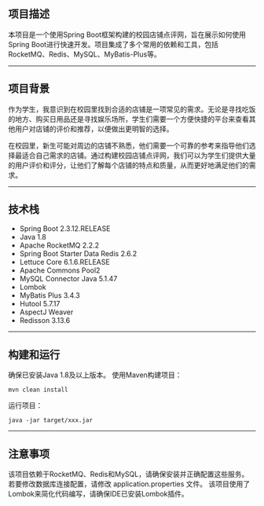 
## 项目描述
本项目是一个使用Spring Boot框架构建的校园店铺点评网，旨在展示如何使用Spring Boot进行快速开发。项目集成了多个常用的依赖和工具，包括RocketMQ、Redis、MySQL、MyBatis-Plus等。

---
## 项目背景
作为学生，我意识到在校园里找到合适的店铺是一项常见的需求。无论是寻找吃饭的地方、购买日用品还是寻找娱乐场所，学生们需要一个方便快捷的平台来查看其他用户对店铺的评价和推荐，以便做出更明智的选择。

在校园里，新生可能对周边的店铺不熟悉，他们需要一个可靠的参考来指导他们选择最适合自己需求的店铺。通过构建校园店铺点评网，我们可以为学生们提供大量的用户评价和评分，让他们了解每个店铺的特点和质量，从而更好地满足他们的需求。

---
## 技术栈 
- Spring Boot 2.3.12.RELEASE 
- Java 1.8 
- Apache RocketMQ 2.2.2 
- Spring Boot Starter Data Redis 2.6.2 
- Lettuce Core 6.1.6.RELEASE 
- Apache Commons Pool2 
- MySQL Connector Java 5.1.47 
- Lombok 
- MyBatis Plus 3.4.3 
- Hutool 5.7.17 
- AspectJ Weaver 
- Redisson 3.13.6
---
## 构建和运行
确保已安装Java 1.8及以上版本。
使用Maven构建项目：
~~~shell
mvn clean install
~~~
运行项目：
~~~shell
java -jar target/xxx.jar
~~~
---
## 注意事项
该项目依赖于RocketMQ、Redis和MySQL，请确保安装并正确配置这些服务。
若要修改数据库连接配置，请修改 application.properties 文件。
该项目使用了Lombok来简化代码编写，请确保IDE已安装Lombok插件。
